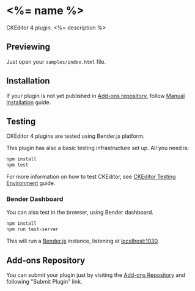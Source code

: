 
# <%= name %>

CKEditor 4 plugin. <%= description %>

## Previewing

Just open your `samples/index.html` file.

## Installation

If your plugin is not yet published in [Add-ons repository](http://ckeditor.com/addons/plugins/all), follow [Manual Installation](http://docs.ckeditor.com/#!/guide/dev_plugins-section-manual-installation) guide.

## Testing

CKEditor 4 plugins are tested using Bender.js platform.

This plugin has also a basic testing infrastructure set up. All you need is:

```bash
npm install
npm test
```

For more information on how to test CKEditor, see [CKEditor Testing Environment](http://docs.ckeditor.com/#!/guide/dev_tests) guide.

### Bender Dashboard

You can also test in the browser, using Bender dashboard.

```bash
npm install
npm run test-server
```

This will run a [Bender.js](https://github.com/benderjs/benderjs) instance, listening at [localhost:1030](http://localhost:1030/).

## Add-ons Repository

You can submit your plugin just by visiting the [Add-ons Repository](http://ckeditor.com/addons/plugins/all) and following "Submit Plugin" link.